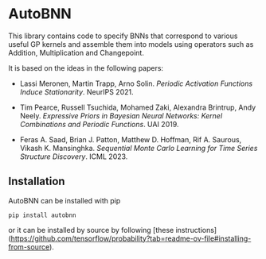 # AutoBNN

This library contains code to specify BNNs that correspond to various useful GP
kernels and assemble them into models using operators such as Addition,
Multiplication and Changepoint.

It is based on the ideas in the following papers:

* Lassi Meronen, Martin Trapp, Arno Solin. _Periodic Activation Functions
Induce Stationarity_. NeurIPS 2021.

* Tim Pearce, Russell Tsuchida, Mohamed Zaki, Alexandra Brintrup, Andy Neely.
_Expressive Priors in Bayesian Neural Networks: Kernel Combinations and
Periodic Functions_. UAI 2019.

* Feras A. Saad, Brian J. Patton, Matthew D. Hoffman, Rif A. Saurous,
Vikash K. Mansinghka.  _Sequential Monte Carlo Learning for Time Series
Structure Discovery_. ICML 2023.


## Installation

AutoBNN can be installed with pip

```
pip install autobnn
```

or it can be installed by source by following [these instructions]
(https://github.com/tensorflow/probability?tab=readme-ov-file#installing-from-source).
